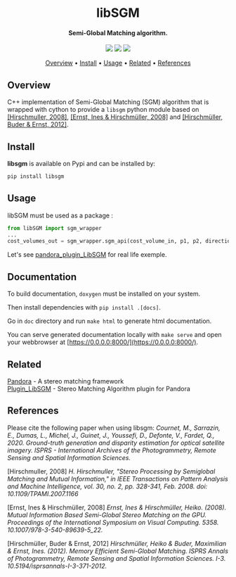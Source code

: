 <h1 align="center"> libSGM </h1>

<h4 align="center">Semi-Global Matching algorithm.</h4>

<p align="center">
  <a href="https://github.com/CNES/Pandora_libSGM/actions"><img src="https://github.com/CNES/Pandora_libSGM/actions/workflows/libsgm_ci.yml/badge.svg?branch=master"></a>
  <a href="https://codecov.io/gh/CNES/Pandora_libSGM"> <img src="https://codecov.io/gh/CNES/Pandora_libSGM/branch/master/graph/badge.svg?token=OZCYI843JH"/></a>
  <a href="https://opensource.org/licenses/Apache-2.0/"><img src="https://img.shields.io/badge/License-Apache%202.0-blue.svg"></a>
</p>

<p align="center">
  <a href="#overview">Overview</a> •
  <a href="#install">Install</a> •
    <a href="#usage">Usage</a> •
  <a href="#related">Related</a> •
  <a href="#references">References</a>
</p>

## Overview

C++ implementation of Semi-Global Matching (SGM) algorithm that is wrapped with cython to provide a `libsgm` python module based on [[Hirschmuller, 2008]](#1.), [[Ernst, Ines & Hirschmüller, 2008]](#2.) and [[Hirschmüller, Buder & Ernst, 2012]](#3.).

## Install

**libsgm** is available on Pypi and can be installed by:

```bash
pip install libsgm
```

## Usage

libSGM must be used as a package :

```python
from libSGM import sgm_wrapper
...
cost_volumes_out = sgm_wrapper.sgm_api(cost_volume_in, p1, p2, directions, invalid_value, False, False)
```

Let's see [pandora_plugin_LibSGM](https://github.com/CNES/pandora_plugin_libsgm) for real life exemple.

## Documentation

To build documentation, `doxygen` must be installed on your system.

Then install dependencies with `pip install .[docs]`.

Go in `doc` directory and run `make html` to generate html documentation.

You can serve generated documentation locally with `make serve` and open your webbrowser at [https://0.0.0.0:8000/](https://0.0.0.0:8000/).

## Related

[Pandora](https://github.com/CNES/Pandora) - A stereo matching framework  
[Plugin_LibSGM](https://github.com/CNES/pandora_plugin_libsgm) - Stereo Matching Algorithm plugin for Pandora  

## References

Please cite the following paper when using libsgm:
*Cournet, M., Sarrazin, E., Dumas, L., Michel, J., Guinet, J., Youssefi, D., Defonte, V., Fardet, Q., 2020. Ground-truth generation and disparity estimation for optical satellite imagery. ISPRS - International Archives of the Photogrammetry, Remote Sensing and Spatial Information Sciences.*

<a id="1.">[Hirschmuller, 2008]</a>
*H. Hirschmuller, "Stereo Processing by Semiglobal Matching and Mutual Information," in IEEE Transactions on Pattern Analysis and Machine Intelligence, vol. 30, no. 2, pp. 328-341, Feb. 2008. doi: 10.1109/TPAMI.2007.1166*

<a id="2.">[Ernst, Ines & Hirschmüller, 2008]</a>
*Ernst, Ines & Hirschmüller, Heiko. (2008). Mutual Information Based Semi-Global Stereo Matching on the GPU. Proceedings of the International Symposium on Visual Computing. 5358. 10.1007/978-3-540-89639-5_22.*

<a id="3.">[Hirschmüller, Buder & Ernst, 2012]</a>
*Hirschmüller, Heiko & Buder, Maximilian & Ernst, Ines. (2012). Memory Efficient Semi-Global Matching. ISPRS Annals of Photogrammetry, Remote Sensing and Spatial Information Sciences. I-3. 10.5194/isprsannals-I-3-371-2012.*
